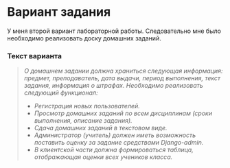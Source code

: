 # Вариант задания

У меня второй вариант лабораторной работы. Следовательно мне было необходимо реализовать доску домашних заданий.

### Текст варианта

>*О домашнем задании должна храниться следующая информация: предмет,*
>*преподаватель, дата выдачи, период выполнения, текст задания, информация о штрафах.*
>*Необходимо реализовать следующий функционал:*
>
>* *Регистрация новых пользователей.*
>* *Просмотр домашних заданий по всем дисциплинам (сроки выполнения, описание задания).*
>* *Сдача домашних заданий в текстовом виде.*
>* *Администратор (учитель) должен иметь возможность поставить оценку за задание средствами Django-admin.*
>* *В клиентской части должна формироваться таблица, отображающая оценки всех учеников класса.*

